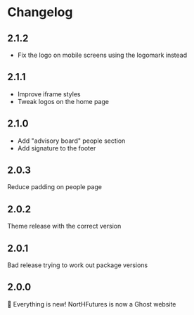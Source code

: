 # Changelog

## 2.1.2

- Fix the logo on mobile screens using the logomark instead

## 2.1.1

- Improve iframe styles
- Tweak logos on the home page

## 2.1.0

- Add "advisory board" people section
- Add signature to the footer

## 2.0.3

Reduce padding on people page

## 2.0.2

Theme release with the correct version

## 2.0.1

Bad release trying to work out package versions

## 2.0.0

:tada: Everything is new! NortHFutures is now a Ghost website
